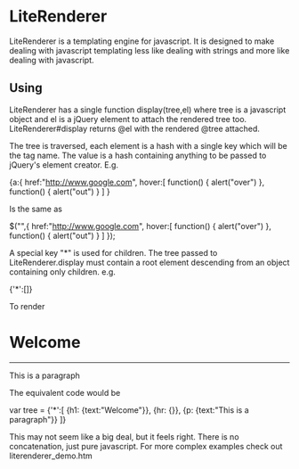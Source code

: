 # LiteRenderer

LiteRenderer is a templating engine for javascript. 
It is designed to make dealing with javascript templating less like dealing with strings and more like dealing with javascript.

## Using

LiteRenderer has a single function display(tree,el) where tree is a javascript object and el is a jQuery element to attach the rendered tree too. LiteRenderer#display returns @el with the rendered @tree attached.

The tree is traversed, each element is a hash with a single key which will be the tag name. The value is a hash containing anything to be passed to jQuery's element creator. E.g. 

  {a:{
    href:"http://www.google.com",
    hover:[
      function() { alert("over") },
      function() { alert("out") }
    ]
  }
 
Is the same as 

  $("<a>",{
    href:"http://www.google.com",
    hover:[
      function() { alert("over") },
      function() { alert("out") }
    ]
  });

A special key "*" is used for children. The tree passed to LiteRenderer.display must contain a root element descending from an object containing only children. e.g.
  
  {'*':[]}

To render

  <h1>Welcome</h1>
  <hr/>
  <p>
    This is a paragraph
  </p>

The equivalent code would be 

  var tree = {'*':[
    {h1: {text:"Welcome"}},
    {hr: {}},
    {p:  {text:"This is a paragraph"}} 
  ]}

This may not seem like a big deal, but it feels right. There is no concatenation, just pure javascript. For more complex examples check out literenderer_demo.htm 


